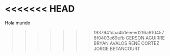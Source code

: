 
<<<<<<< HEAD
=======
Hola mundo

>>>>>>> f937941daa4b1eeeed2f6a9104578f0403e69efb
GERSON AGUIRRE
BRYAN AVALOS
RENÉ CORTEZ
JORGE BETANCOURT
